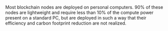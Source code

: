 Most blockchain nodes are deployed on personal computers. 90% of these nodes are lightweight and require less than 10% of the compute power present on a standard PC, but are deployed in such a way that their efficiency and carbon footprint reduction are not realized.
